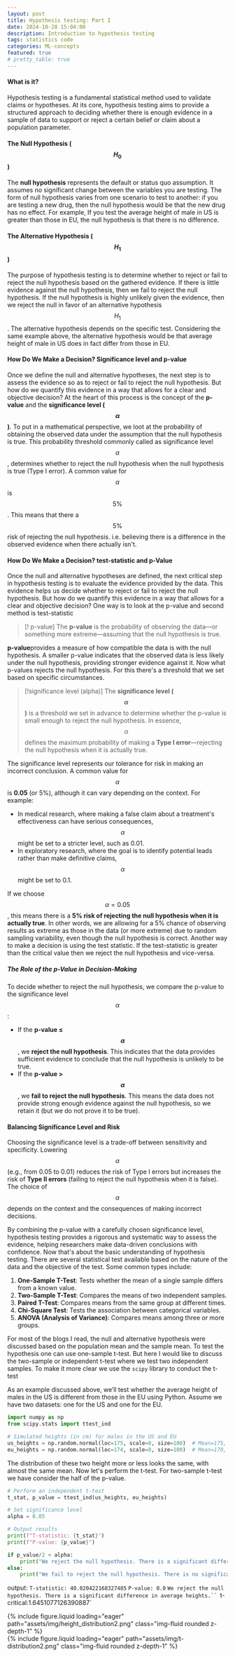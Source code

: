 ```yaml
---
layout: post
title: Hypothesis testing: Part I
date: 2024-10-28 15:04:00
description: Introduction to hypothesis testing
tags: statistics code
categories: ML-concepts
featured: true
# pretty_table: true
---
```


#### What is it?
Hypothesis testing is a fundamental statistical method used to validate claims or hypotheses. At its core, hypothesis testing aims to provide a structured approach to deciding whether there is enough evidence in a sample of data to support or reject a certain belief or claim about a population parameter.

#### The Null Hypothesis ($$H_0$$)
The **null hypothesis** represents the default or status quo assumption. It assumes no significant change between the variables you are testing. The form of null hypothesis varies from one scenario to test to another: if you are testing  a new drug, then the null hypothesis would be that the new drug has no effect.  For example, If you test the average height of male in US is greater than those in EU, the null hypothesis is that there is no difference.

#### The Alternative Hypothesis ($$H_1$$)
The purpose of hypothesis testing is to determine whether to reject or fail to reject the null hypothesis based on the gathered evidence. If there is little evidence against the null hypothesis, then we fail to reject the null hypothesis. If the null hypothesis is highly unlikely given the evidence, then we reject the null in favor of an alternative hypothesis $$H_{1}$$. The alternative hypothesis depends on the specific test. Considering the same example above, the alternative hypothesis would be that average height of male in US does in fact differ from those in EU.

#### How Do We Make a Decision? Significance level and p-value
Once we define the null and alternative hypotheses, the next step is to assess the evidence so as to reject or fail to reject the null hypothesis. But how do we quantify this evidence in a way that allows for a clear and objective decision?
At the heart of this process is the concept of the **p-value** and the **significance level ($$\alpha$$)**.
To put in a mathematical perspective, we loot at the probability of obtaining the observed data under the assumption that  the null hypothesis is true. This probability threshold commonly called as significance level $$\alpha$$, determines whether to reject the null hypothesis when the null hypothesis is true (Type I error). A common value for $$\alpha$$ is $$5\%$$. This means that there a $$5\%$$ risk of rejecting the null hypothesis. i.e. believing there is a difference in the observed evidence when there actually isn't.

#### How Do We Make a Decision? test-statistic and p-Value

Once the null and alternative hypotheses are defined, the next critical step in hypothesis testing is to evaluate the evidence provided by the data. This evidence helps us decide whether to reject or fail to reject the null hypothesis. But how do we quantify this evidence in a way that allows for a clear and objective decision? One way is to look at the p-value and second method is test-statistic

> [! p-value]
> The **p-value** is the probability of observing the data—or something more extreme—assuming that the null hypothesis is true.

**p-value**provides a measure of how compatible the data is with the null hypothesis. A smaller p-value indicates that the observed data is less likely under the null hypothesis, providing stronger evidence against it. Now what p-values rejects the null hypothesis. For this there's a threshold that we set based on specific circumstances.

> [!significance level (alpha)]
> The **significance level ($$\alpha$$)** is a threshold we set in advance to determine whether the p-value is small enough to reject the null hypothesis. In essence, $$\alpha$$ defines the maximum probability of making a **Type I error**—rejecting the null hypothesis when it is actually true.

The significance level represents our tolerance for risk in making an incorrect conclusion. A common value for $$\alpha$$ is **0.05** (or 5%), although it can vary depending on the context. For example:

- In medical research, where making a false claim about a treatment's effectiveness can have serious consequences, $$\alpha$$ might be set to a stricter level, such as 0.01.
- In exploratory research, where the goal is to identify potential leads rather than make definitive claims, $$\alpha$$ might be set to 0.1.

If we choose $$\alpha = 0.05$$, this means there is a **5% risk of rejecting the null hypothesis when it is actually true**. In other words, we are allowing for a 5% chance of observing results as extreme as those in the data (or more extreme) due to random sampling variability, even though the null hypothesis is correct.
Another way to make a decision is using the test statistic. If the test-statistic is greater than the critical value then we reject the null hypothesis and vice-versa.
##### The Role of the p-Value in Decision-Making

To decide whether to reject the null hypothesis, we compare the p-value to the significance level $$\alpha$$:
- If the **p-value ≤ $$\alpha$$**, we **reject the null hypothesis**. This indicates that the data provides sufficient evidence to conclude that the null hypothesis is unlikely to be true.
- If the **p-value > $$\alpha$$**, we **fail to reject the null hypothesis**. This means the data does not provide strong enough evidence against the null hypothesis, so we retain it (but we do not prove it to be true).
#### Balancing Significance Level and Risk

Choosing the significance level is a trade-off between sensitivity and specificity. Lowering $$\alpha$$ (e.g., from 0.05 to 0.01) reduces the risk of Type I errors but increases the risk of **Type II errors** (failing to reject the null hypothesis when it is false). The choice of $$\alpha$$ depends on the context and the consequences of making incorrect decisions.

By combining the p-value with a carefully chosen significance level, hypothesis testing provides a rigorous and systematic way to assess the evidence, helping researchers make data-driven conclusions with confidence.
Now that's about the basic understanding of hypothesis testing. There are several statistical test available based on the nature of the data and the objective of the test. Some common types include:
1. **One-Sample T-Test**: Tests whether the mean of a single sample differs from a known value.
2. **Two-Sample T-Test**: Compares the means of two independent samples.  
3. **Paired T-Test**: Compares means from the same group at different times.  
4. **Chi-Square Test**: Tests the association between categorical variables.  
5. **ANOVA (Analysis of Variance)**: Compares means among three or more groups.

For most of the blogs I read, the null and alternative hypothesis were discussed based on the population mean and the sample mean. To test the hypothesis one can use one-sample t-test. But here I would like to discuss the two-sample or independent t-test where we test two independent samples. To make it more clear we use the `scipy` library to conduct the t-test

As an example discussed above, we’ll test whether the average height of males in the US is different from those in the EU using Python. Assume we have two datasets: one for the US and one for the EU.

```python
import numpy as np
from scipy.stats import ttest_ind

# Simulated heights (in cm) for males in the US and EU
us_heights = np.random.normal(loc=175, scale=8, size=100)  # Mean=175, SD=10
eu_heights = np.random.normal(loc=174, scale=8, size=100)  # Mean=170, SD=10
```

The distribution of these two height more or less looks the same, with almost the same mean. Now let's perform the t-test. For two-sample t-test we have consider the half of the p-value.
```python
# Perform an independent t-test
t_stat, p_value = ttest_ind(us_heights, eu_heights)

# Set significance level
alpha = 0.05

# Output results
print(f"T-statistic: {t_stat}")
print(f"P-value: {p_value}")

if p_value/2 < alpha:
    print("We reject the null hypothesis. There is a significant difference in average heights.")
else:
    print("We fail to reject the null hypothesis. There is no significant difference in average heights.")
```
output:
`T-statistic: 40.020422168327485`
`P-value: 0.0`
`We reject the null hypothesis. There is a significant difference in average heights.``
`t-critical:1.6451077126390887`


<div class="row mt-3">
    <div class="col-sm mt-3 mt-md-0">
        {% include figure.liquid loading="eager" path="assets/img/height_distribution2.png" class="img-fluid rounded z-depth-1" %}
    </div>
    <div class="col-sm mt-3 mt-md-0">
        {% include figure.liquid loading="eager" path="assets/img/t-distribution2.png" class="img-fluid rounded z-depth-1" %}
    </div>
</div>
